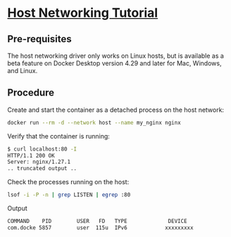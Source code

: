 # [Host Networking Tutorial](https://docs.docker.com/engine/network/tutorials/host/)

## Pre-requisites

The host networking driver only works on Linux hosts, but is available as a beta feature on Docker Desktop version 4.29 and later for Mac, Windows, and Linux.

## Procedure

Create and start the container as a detached process on the host network:

```bash
docker run --rm -d --network host --name my_nginx nginx
```

Verify that the container is running:

```bash
$ curl localhost:80 -I
HTTP/1.1 200 OK
Server: nginx/1.27.1
.. truncated output ..
```

Check the processes running on the host:

```bash
lsof -i -P -n | grep LISTEN | egrep :80
```

Output

```bash
COMMAND    PID        USER   FD   TYPE             DEVICE                SIZE/OFF   NODE NAME
com.docke 5857        user  115u  IPv6            xxxxxxxxx              0t0       TCP *:80 (LISTEN)
```
